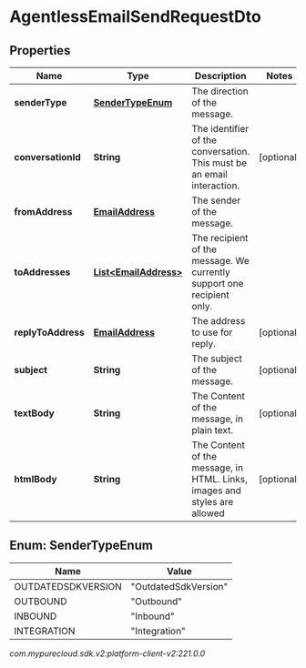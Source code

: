 # AgentlessEmailSendRequestDto


## Properties

| Name | Type | Description | Notes |
| ------------ | ------------- | ------------- | ------------- |
| **senderType** | [**SenderTypeEnum**](#Enum--SenderTypeEnum) | The direction of the message. |  |
| **conversationId** | **String** | The identifier of the conversation. This must be an email interaction. |  [optional] |
| **fromAddress** | [**EmailAddress**](EmailAddress) | The sender of the message. |  |
| **toAddresses** | [**List&lt;EmailAddress&gt;**](EmailAddress) | The recipient of the message. We currently support one recipient only. |  |
| **replyToAddress** | [**EmailAddress**](EmailAddress) | The address to use for reply. |  [optional] |
| **subject** | **String** | The subject of the message. |  [optional] |
| **textBody** | **String** | The Content of the message, in plain text. |  [optional] |
| **htmlBody** | **String** | The Content of the message, in HTML. Links, images and styles are allowed |  [optional] |


## Enum: SenderTypeEnum

| Name | Value |
| ---- | ----- |
| OUTDATEDSDKVERSION | &quot;OutdatedSdkVersion&quot; | 
| OUTBOUND | &quot;Outbound&quot; | 
| INBOUND | &quot;Inbound&quot; | 
| INTEGRATION | &quot;Integration&quot; | 




_com.mypurecloud.sdk.v2:platform-client-v2:221.0.0_
